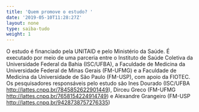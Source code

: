 ```yaml
---
title: 'Quem promove o estudo? '
date: '2019-05-10T11:28:27Z'
layout: none
type: saiba-tudo
weight: 1
---
```

O estudo é financiado pela UNITAID e pelo Ministério da Saúde. É executado por meio de uma parceria entre o Instituto de Saúde Coletiva da Universidade Federal da Bahia (ISC/UFBA), a Faculdade de Medicina da Universidade Federal de Minas Gerais (FM-UFMG)  e a Faculdade de Medicina da Universidade de São Paulo (FM-USP), com apoio da FIOTEC. Os pesquisadores responsáveis pelo estudo são Ines Dourado (ISC/UFBA  http://lattes.cnpq.br/7845852622901449), Dirceu Greco (FM-UFMG http://lattes.cnpq.br/7658154224914749) e Alexandre Grangeiro (FM-USP http://lattes.cnpq.br/9428738757276335)
